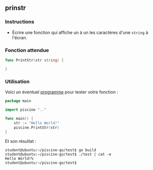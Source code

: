 ## prinstr

### Instructions

-   Écrire une fonction qui affiche un à un les caractères d'une `string` à l'écran.

### Fonction attendue

```go
func PrintStr(str string) {

}
```

### Utilisation

Voici un éventuel [programme](TODO-LINK) pour tester votre fonction :

```go
package main

import piscine ".."

func main() {
	str := "Hello World!"
	piscine.PrintStr(str)
}
```

Et son résultat :

```console
student@ubuntu:~/piscine-go/test$ go build
student@ubuntu:~/piscine-go/test$ ./test | cat -e
Hello World!%
student@ubuntu:~/piscine-go/test$
```
